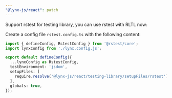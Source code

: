 ```yaml
---
"@lynx-js/react": patch
---
```


Support rstest for testing library, you can use rstest with RLTL now:

Create a config file `rstest.config.ts` with the following content:

```ts
import { defineConfig, RstestConfig } from '@rstest/core';
import lynxConfig from './lynx.config.js';

export default defineConfig({
  ...lynxConfig as RstestConfig,
  testEnvironment: 'jsdom',
  setupFiles: [
    require.resolve('@lynx-js/react/testing-library/setupFiles/rstest'),
  ],
  globals: true,
});
```
